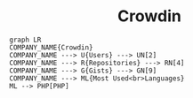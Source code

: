 <h1 align="center">Crowdin</h1>

```mermaid
graph LR
COMPANY_NAME{Crowdin}
COMPANY_NAME ---> U{Users} ---> UN[2]
COMPANY_NAME ---> R{Repositories} ---> RN[4]
COMPANY_NAME ---> G{Gists} ---> GN[9]
COMPANY_NAME ---> ML{Most Used<br>Languages}
ML --> PHP[PHP]
```
